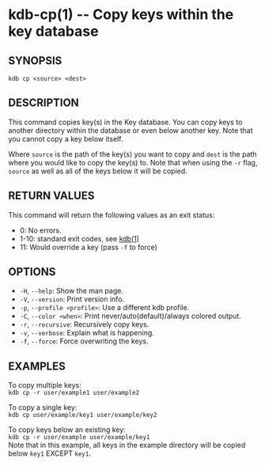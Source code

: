 kdb-cp(1) -- Copy keys within the key database
==============================================

## SYNOPSIS

`kdb cp <source> <dest>`


## DESCRIPTION

This command copies key(s) in the Key database.
You can copy keys to another directory within the database or even below another key.
Note that you cannot copy a key below itself.

Where `source` is the path of the key(s) you want to copy and `dest` is the path where you would like to copy the key(s) to.
Note that when using the `-r` flag, `source` as well as all of the keys below it will be copied.


## RETURN VALUES

This command will return the following values as an exit status:

- 0:
  No errors.
- 1-10:
  standard exit codes, see [kdb(1)](kdb.md)
- 11:
  Would override a key (pass `-f` to force)

## OPTIONS


- `-H`, `--help`:
  Show the man page.
- `-V`, `--version`:
  Print version info.
- `-p`, `--profile <profile>`:
  Use a different kdb profile.
- `-C`, `--color <when>`:
  Print never/auto(default)/always colored output.
- `-r`, `--recursive`:
  Recursively copy keys.
- `-v`, `--verbose`:
  Explain what is happening.
- `-f`, `--force`:
  Force overwriting the keys.



## EXAMPLES

To copy multiple keys:<br>
`kdb cp -r user/example1 user/example2`

To copy a single key:<br>
`kdb cp user/example/key1 user/example/key2`

To copy keys below an existing key:<br>
`kdb cp -r user/example user/example/key1`<br>
Note that in this example, all keys in the example directory will be copied below `key1` EXCEPT `key1`.



